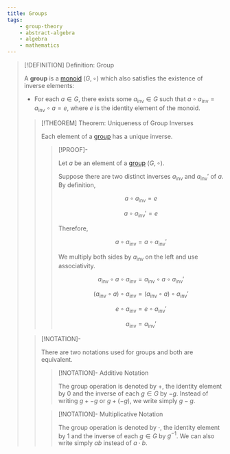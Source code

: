 ```yaml
---
title: Groups
tags:
    - group-theory
    - abstract-algebra
    - algebra
    - mathematics
---
```


>[!DEFINITION] Definition: Group
>
>A **group** is a [monoid](../Monoid.md) $(G, \circ)$ which also satisfies the existence of inverse elements: 
>- For each $a \in G$, there exists some $a_{\text{inv}} \in G$ such that $a \circ a_{\text{inv}} = a_{\text{inv}} \circ a = e$, where $e$ is the identity element of the monoid.
>
>>[!THEOREM] Theorem: Uniqueness of Group Inverses
>>
>>Each element of a [group](./index.md) has a unique inverse.
>>
>>>[!PROOF]-
>>>
>>>Let $a$ be an element of a [group](./index.md) $(G, \circ)$.
>>>
>>>Suppose there are two distinct inverses $a_{\text{inv}}$  and $a_{\text{inv}}'$ of $a$. By definition,
>>>
>>>$$
>>>a \circ a_{\text{inv}} = e
>>>$$
>>>
>>>$$
>>>a \circ a_{\text{inv}}' = e
>>>$$
>>>
>>>Therefore,
>>>
>>>$$
>>>a \circ a_{\text{inv}} = a \circ a_{\text{inv}}'
>>>$$
>>>
>>>We multiply both sides by $a_{\text{inv}}$ on the left and use associativity.
>>>
>>>$$
>>>a_{\text{inv}} \circ a \circ a_{\text{inv}} = a_{\text{inv}} \circ a \circ a_{\text{inv}}'
>>>$$
>>>
>>>$$
>>>(a_{\text{inv}} \circ a) \circ a_{\text{inv}} = (a_{\text{inv}} \circ a) \circ a_{\text{inv}}'
>>>$$
>>>
>>>$$
>>>e \circ a_{\text{inv}} = e \circ a_{\text{inv}}'
>>>$$
>>>
>>>$$
>>>a_{\text{inv}} = a_{\text{inv}}'
>>>$$
>>>
>>
>
>>[!NOTATION]-
>>
>>There are two notations used for groups and both are equivalent.
>>
>>>[!NOTATION]- Additive Notation
>>>
>>>The group operation is denoted by $+$, the identity element by $0$ and the inverse of each $g \in G$ by $-g$. Instead of writing $g + -g$ or $g + (-g)$, we write simply $g-g$.
>>>
>>
>>>[!NOTATION]- Multiplicative Notation
>>>
>>>The group operation is denoted by $\cdot$, the identity element by $1$ and the inverse of each $g \in G$ by $g^{-1}$. We can also write simply $ab$ instead of $a\cdot b$.
>>>
>>
>